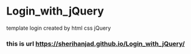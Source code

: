 # Login_with_jQuery
template login created by html css jQuery
### this is url  https://sherihanjad.github.io/Login_with_jQuery/
